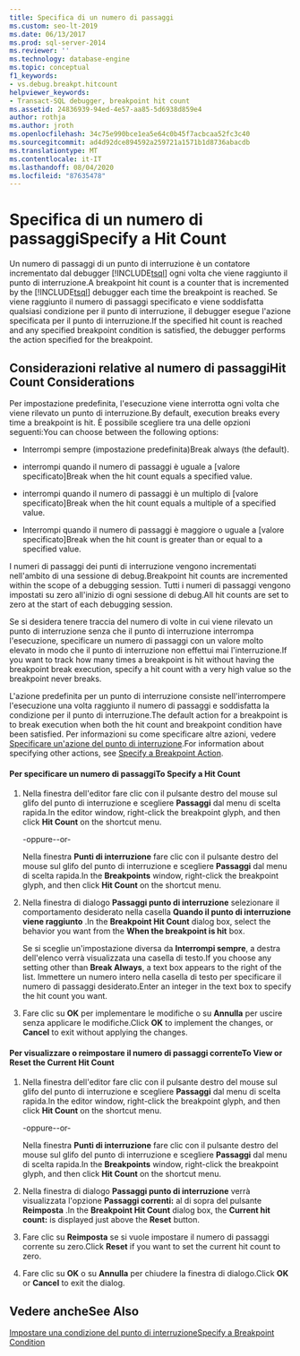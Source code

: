 ```yaml
---
title: Specifica di un numero di passaggi
ms.custom: seo-lt-2019
ms.date: 06/13/2017
ms.prod: sql-server-2014
ms.reviewer: ''
ms.technology: database-engine
ms.topic: conceptual
f1_keywords:
- vs.debug.breakpt.hitcount
helpviewer_keywords:
- Transact-SQL debugger, breakpoint hit count
ms.assetid: 24836939-94ed-4e57-aa85-5d6938d859e4
author: rothja
ms.author: jroth
ms.openlocfilehash: 34c75e990bce1ea5e64c0b45f7acbcaa52fc3c40
ms.sourcegitcommit: ad4d92dce894592a259721a1571b1d8736abacdb
ms.translationtype: MT
ms.contentlocale: it-IT
ms.lasthandoff: 08/04/2020
ms.locfileid: "87635478"
---
```

# <a name="specify-a-hit-count"></a><span data-ttu-id="85e8d-102">Specifica di un numero di passaggi</span><span class="sxs-lookup"><span data-stu-id="85e8d-102">Specify a Hit Count</span></span>
  <span data-ttu-id="85e8d-103">Un numero di passaggi di un punto di interruzione è un contatore incrementato dal debugger [!INCLUDE[tsql](../../includes/tsql-md.md)] ogni volta che viene raggiunto il punto di interruzione.</span><span class="sxs-lookup"><span data-stu-id="85e8d-103">A breakpoint hit count is a counter that is incremented by the [!INCLUDE[tsql](../../includes/tsql-md.md)] debugger each time the breakpoint is reached.</span></span> <span data-ttu-id="85e8d-104">Se viene raggiunto il numero di passaggi specificato e viene soddisfatta qualsiasi condizione per il punto di interruzione, il debugger esegue l'azione specificata per il punto di interruzione.</span><span class="sxs-lookup"><span data-stu-id="85e8d-104">If the specified hit count is reached and any specified breakpoint condition is satisfied, the debugger performs the action specified for the breakpoint.</span></span>  
  
## <a name="hit-count-considerations"></a><span data-ttu-id="85e8d-105">Considerazioni relative al numero di passaggi</span><span class="sxs-lookup"><span data-stu-id="85e8d-105">Hit Count Considerations</span></span>  
 <span data-ttu-id="85e8d-106">Per impostazione predefinita, l'esecuzione viene interrotta ogni volta che viene rilevato un punto di interruzione.</span><span class="sxs-lookup"><span data-stu-id="85e8d-106">By default, execution breaks every time a breakpoint is hit.</span></span> <span data-ttu-id="85e8d-107">È possibile scegliere tra una delle opzioni seguenti:</span><span class="sxs-lookup"><span data-stu-id="85e8d-107">You can choose between the following options:</span></span>  
  
-   <span data-ttu-id="85e8d-108">Interrompi sempre (impostazione predefinita)</span><span class="sxs-lookup"><span data-stu-id="85e8d-108">Break always (the default).</span></span>  
  
-   <span data-ttu-id="85e8d-109">interrompi quando il numero di passaggi è uguale a [valore specificato]</span><span class="sxs-lookup"><span data-stu-id="85e8d-109">Break when the hit count equals a specified value.</span></span>  
  
-   <span data-ttu-id="85e8d-110">interrompi quando il numero di passaggi è un multiplo di [valore specificato]</span><span class="sxs-lookup"><span data-stu-id="85e8d-110">Break when the hit count equals a multiple of a specified value.</span></span>  
  
-   <span data-ttu-id="85e8d-111">Interrompi quando il numero di passaggi è maggiore o uguale a [valore specificato]</span><span class="sxs-lookup"><span data-stu-id="85e8d-111">Break when the hit count is greater than or equal to a specified value.</span></span>  
  
 <span data-ttu-id="85e8d-112">I numeri di passaggi dei punti di interruzione vengono incrementati nell'ambito di una sessione di debug.</span><span class="sxs-lookup"><span data-stu-id="85e8d-112">Breakpoint hit counts are incremented within the scope of a debugging session.</span></span> <span data-ttu-id="85e8d-113">Tutti i numeri di passaggi vengono impostati su zero all'inizio di ogni sessione di debug.</span><span class="sxs-lookup"><span data-stu-id="85e8d-113">All hit counts are set to zero at the start of each debugging session.</span></span>  
  
 <span data-ttu-id="85e8d-114">Se si desidera tenere traccia del numero di volte in cui viene rilevato un punto di interruzione senza che il punto di interruzione interrompa l'esecuzione, specificare un numero di passaggi con un valore molto elevato in modo che il punto di interruzione non effettui mai l'interruzione.</span><span class="sxs-lookup"><span data-stu-id="85e8d-114">If you want to track how many times a breakpoint is hit without having the breakpoint break execution, specify a hit count with a very high value so the breakpoint never breaks.</span></span>  
  
 <span data-ttu-id="85e8d-115">L'azione predefinita per un punto di interruzione consiste nell'interrompere l'esecuzione una volta raggiunto il numero di passaggi e soddisfatta la condizione per il punto di interruzione.</span><span class="sxs-lookup"><span data-stu-id="85e8d-115">The default action for a breakpoint is to break execution when both the hit count and breakpoint condition have been satisfied.</span></span> <span data-ttu-id="85e8d-116">Per informazioni su come specificare altre azioni, vedere [Specificare un'azione del punto di interruzione](specify-a-breakpoint-action.md).</span><span class="sxs-lookup"><span data-stu-id="85e8d-116">For information about specifying other actions, see [Specify a Breakpoint Action](specify-a-breakpoint-action.md).</span></span>  
  
#### <a name="to-specify-a-hit-count"></a><span data-ttu-id="85e8d-117">Per specificare un numero di passaggi</span><span class="sxs-lookup"><span data-stu-id="85e8d-117">To Specify a Hit Count</span></span>  
  
1.  <span data-ttu-id="85e8d-118">Nella finestra dell'editor fare clic con il pulsante destro del mouse sul glifo del punto di interruzione e scegliere **Passaggi** dal menu di scelta rapida.</span><span class="sxs-lookup"><span data-stu-id="85e8d-118">In the editor window, right-click the breakpoint glyph, and then click **Hit Count** on the shortcut menu.</span></span>  
  
     <span data-ttu-id="85e8d-119">-oppure-</span><span class="sxs-lookup"><span data-stu-id="85e8d-119">-or-</span></span>  
  
     <span data-ttu-id="85e8d-120">Nella finestra **Punti di interruzione** fare clic con il pulsante destro del mouse sul glifo del punto di interruzione e scegliere **Passaggi** dal menu di scelta rapida.</span><span class="sxs-lookup"><span data-stu-id="85e8d-120">In the **Breakpoints** window, right-click the breakpoint glyph, and then click **Hit Count** on the shortcut menu.</span></span>  
  
2.  <span data-ttu-id="85e8d-121">Nella finestra di dialogo **Passaggi punto di interruzione** selezionare il comportamento desiderato nella casella **Quando il punto di interruzione viene raggiunto** .</span><span class="sxs-lookup"><span data-stu-id="85e8d-121">In the **Breakpoint Hit Count** dialog box, select the behavior you want from the **When the breakpoint is hit** box.</span></span>  
  
     <span data-ttu-id="85e8d-122">Se si sceglie un'impostazione diversa da **Interrompi sempre**, a destra dell'elenco verrà visualizzata una casella di testo.</span><span class="sxs-lookup"><span data-stu-id="85e8d-122">If you choose any setting other than **Break Always**, a text box appears to the right of the list.</span></span> <span data-ttu-id="85e8d-123">Immettere un numero intero nella casella di testo per specificare il numero di passaggi desiderato.</span><span class="sxs-lookup"><span data-stu-id="85e8d-123">Enter an integer in the text box to specify the hit count you want.</span></span>  
  
3.  <span data-ttu-id="85e8d-124">Fare clic su **OK** per implementare le modifiche o su **Annulla** per uscire senza applicare le modifiche.</span><span class="sxs-lookup"><span data-stu-id="85e8d-124">Click **OK** to implement the changes, or **Cancel** to exit without applying the changes.</span></span>  
  
#### <a name="to-view-or-reset-the-current-hit-count"></a><span data-ttu-id="85e8d-125">Per visualizzare o reimpostare il numero di passaggi corrente</span><span class="sxs-lookup"><span data-stu-id="85e8d-125">To View or Reset the Current Hit Count</span></span>  
  
1.  <span data-ttu-id="85e8d-126">Nella finestra dell'editor fare clic con il pulsante destro del mouse sul glifo del punto di interruzione e scegliere **Passaggi** dal menu di scelta rapida.</span><span class="sxs-lookup"><span data-stu-id="85e8d-126">In the editor window, right-click the breakpoint glyph, and then click **Hit Count** on the shortcut menu.</span></span>  
  
     <span data-ttu-id="85e8d-127">-oppure-</span><span class="sxs-lookup"><span data-stu-id="85e8d-127">-or-</span></span>  
  
     <span data-ttu-id="85e8d-128">Nella finestra **Punti di interruzione** fare clic con il pulsante destro del mouse sul glifo del punto di interruzione e scegliere **Passaggi** dal menu di scelta rapida.</span><span class="sxs-lookup"><span data-stu-id="85e8d-128">In the **Breakpoints** window, right-click the breakpoint glyph, and then click **Hit Count** on the shortcut menu.</span></span>  
  
2.  <span data-ttu-id="85e8d-129">Nella finestra di dialogo **Passaggi punto di interruzione** verrà visualizzata l'opzione **Passaggi correnti:** al di sopra del pulsante **Reimposta** .</span><span class="sxs-lookup"><span data-stu-id="85e8d-129">In the **Breakpoint Hit Count** dialog box, the **Current hit count:** is displayed just above the **Reset** button.</span></span>  
  
3.  <span data-ttu-id="85e8d-130">Fare clic su **Reimposta** se si vuole impostare il numero di passaggi corrente su zero.</span><span class="sxs-lookup"><span data-stu-id="85e8d-130">Click **Reset** if you want to set the current hit count to zero.</span></span>  
  
4.  <span data-ttu-id="85e8d-131">Fare clic su **OK** o su **Annulla** per chiudere la finestra di dialogo.</span><span class="sxs-lookup"><span data-stu-id="85e8d-131">Click **OK** or **Cancel** to exit the dialog.</span></span>  
  
## <a name="see-also"></a><span data-ttu-id="85e8d-132">Vedere anche</span><span class="sxs-lookup"><span data-stu-id="85e8d-132">See Also</span></span>  
 [<span data-ttu-id="85e8d-133">Impostare una condizione del punto di interruzione</span><span class="sxs-lookup"><span data-stu-id="85e8d-133">Specify a Breakpoint Condition</span></span>](specify-a-breakpoint-condition.md)  
  
  
